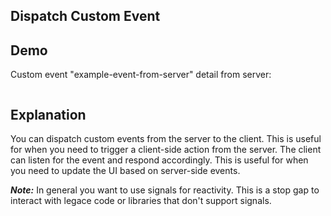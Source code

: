 ## Dispatch Custom Event

## Demo

<div data-on-load="sse('/examples/dispatch_custom_event/events')">
    <div>Custom event "example-event-from-server" detail from server:</div>
    <pre class="mockup-code" id="container"></pre>
</div>


## Explanation

You can dispatch custom events from the server to the client. This is useful for when you need to trigger a client-side action from the server. The client can listen for the event and respond accordingly. This is useful for when you need to update the UI based on server-side events.

***Note:*** In general you want to use signals for reactivity.  This is a stop gap to interact with legace code or libraries that don't support signals.